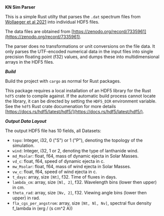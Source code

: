 **KN Sim Parser**

This is a simple Rust utilty that parses the `.dat` spectrum files from [Wollaeger et al 2021](https://ui.adsabs.harvard.edu/abs/2021ApJ...918...10W/abstract) into individual HDF5 files.

The data files are obtained from [https://zenodo.org/record/7335961](https://zenodo.org/record/7335961).

The parser does no transformations or unit conversions on the file data. It only parses the UTF-encoded numerical data in the input files into single precision floating point (f32) values, and dumps these into multidimensional arrays in the HDF5 files.

***Build***

Build the project with `cargo` as normal for Rust packages.

This package requires a local installation of an HDF5 library for the Rust `hdf5` crate to compile against.  If the automatic build process cannot locate the library, it can be directed by setting the `HDF5_DIR` environment variable.  See the `hdf5` Rust crate documenation for more details [https://docs.rs/hdf5/latest/hdf5/](https://docs.rs/hdf5/latest/hdf5/).

***Output Data Layout***

The output HDF5 file has 10 fields, all Datasets:
- `topo`: Integer, i32, 0 ("S") or 1 ("P"), denoting the topology of the simulation.
- `wind`: Integer, i32, 1 or 2, denoting the type of lanthanide wind.
- `md_Msolar`: float, f64, mass of dynamic ejecta in Solar Masses.
- `vd_c`: float, f64, speed of dynamic ejecta in c.
- `mw_Msolar`: float, f64, mass of wind ejecta in Solar Masses.
- `vw_c`: float, f64, speed of wind ejecta in c.
- `t_days`: array, size `[Nt]`, f32. Time of fluxes in days.
- `lambda_cm`: array, size `[Nl, 2]`, f32.  Wavelength bins (lower then upper) in cm.
- `theta_rad`: array, size `[Nv, 2]`, f32.  Viewing angle bins (lower then upper) in rad.
- `fla_cgs_per_angstrom`: array, size `[Nt, Nl, Nv]`, spectral flux density f_lambda in (erg / (s cm^2 A))



